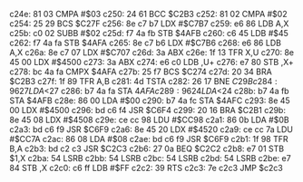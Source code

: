 c24e: 81 03     CMPA   #$03
c250: 24 61     BCC    $C2B3
c252: 81 02     CMPA   #$02
c254: 25 29     BCS    $C27F
c256: 8e c7 b7  LDX    #$C7B7
c259: e6 86     LDB    A,X
c25b: c0 02     SUBB   #$02
c25d: f7 4a fb  STB    $4AFB
c260: c6 45     LDB    #$45
c262: f7 4a fa  STB    $4AFA
c265: 8e c7 b6  LDX    #$C7B6
c268: e6 86     LDB    A,X
c26a: 8e c7 07  LDX    #$C707
c26d: 3a        ABX
c26e: 1f 13     TFR    X,U
c270: 8e 45 00  LDX    #$4500
c273: 3a        ABX
c274: e6 c0     LDB    ,U+
c276: e7 80     STB    ,X+
c278: bc 4a fa  CMPX   $4AFA
c27b: 25 f7     BCS    $C274
c27d: 20 34     BRA    $C2B3
c27f: 1f 89     TFR    A,B
c281: 4d        TSTA
c282: 26 17     BNE    $C29B
c284: 96 27     LDA    <$27
c286: b7 4a fa  STA    $4AFA
c289: 96 24     LDA    <$24
c28b: b7 4a fb  STA    $4AFB
c28e: 86 00     LDA    #$00
c290: b7 4a fc  STA    $4AFC
c293: 8e 45 00  LDX    #$4500
c296: bd c6 f4  JSR    $C6F4
c299: 20 16     BRA    $C2B1
c29b: 8e 45 08  LDX    #$4508
c29e: ce cc 98  LDU    #$CC98
c2a1: 86 0b     LDA    #$0B
c2a3: bd c6 f9  JSR    $C6F9
c2a6: 8e 45 20  LDX    #$4520
c2a9: ce cc 7a  LDU    #$CC7A
c2ac: 86 08     LDA    #$08
c2ae: bd c6 f9  JSR    $C6F9
c2b1: 1f 98     TFR    B,A
c2b3: bd c2 c3  JSR    $C2C3
c2b6: 27 0a     BEQ    $C2C2
c2b8: e7 01     STB    $1,X
c2ba: 54        LSRB
c2bb: 54        LSRB
c2bc: 54        LSRB
c2bd: 54        LSRB
c2be: e7 84     STB    ,X
c2c0: c6 ff     LDB    #$FF
c2c2: 39        RTS
c2c3: 7e c2c3     JMP    $c2c3
